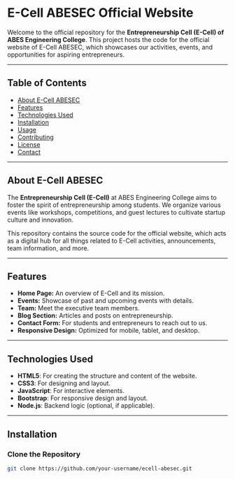 # E-Cell ABESEC Official Website

Welcome to the official repository for the **Entrepreneurship Cell (E-Cell) of ABES Engineering College**. This project hosts the code for the official website of E-Cell ABESEC, which showcases our activities, events, and opportunities for aspiring entrepreneurs.

---

## Table of Contents

- [About E-Cell ABESEC](#about-e-cell-abesec)
- [Features](#features)
- [Technologies Used](#technologies-used)
- [Installation](#installation)
- [Usage](#usage)
- [Contributing](#contributing)
- [License](#license)
- [Contact](#contact)

---

## About E-Cell ABESEC

The **Entrepreneurship Cell (E-Cell)** at ABES Engineering College aims to foster the spirit of entrepreneurship among students. We organize various events like workshops, competitions, and guest lectures to cultivate startup culture and innovation.

This repository contains the source code for the official website, which acts as a digital hub for all things related to E-Cell activities, announcements, team information, and more.

---

## Features

- **Home Page:** An overview of E-Cell and its mission.
- **Events:** Showcase of past and upcoming events with details.
- **Team:** Meet the executive team members.
- **Blog Section:** Articles and posts on entrepreneurship.
- **Contact Form:** For students and entrepreneurs to reach out to us.
- **Responsive Design:** Optimized for mobile, tablet, and desktop.

---

## Technologies Used

- **HTML5**: For creating the structure and content of the website.
- **CSS3**: For designing and layout.
- **JavaScript**: For interactive elements.
- **Bootstrap**: For responsive design and layout.
- **Node.js**: Backend logic (optional, if applicable).

---

## Installation

### Clone the Repository

```bash
git clone https://github.com/your-username/ecell-abesec.git
